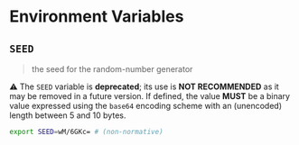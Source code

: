 # Environment Variables

## `SEED`

> the seed for the random-number generator

⚠️ The `SEED` variable is **deprecated**; its use is **NOT RECOMMENDED** as it
may be removed in a future version. If defined, the value **MUST** be a binary
value expressed using the `base64` encoding scheme with an (unencoded) length
between 5 and 10 bytes.

```bash
export SEED=wM/6GKc= # (non-normative)
```
